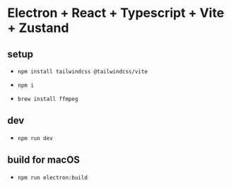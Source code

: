 # Electron + React + Typescript + Vite + Zustand

## setup

- `npm install tailwindcss @tailwindcss/vite`
- `npm i`

- `brew install ffmpeg`

## dev
- `npm run dev`

## build for macOS

- `npm run electron:build`
